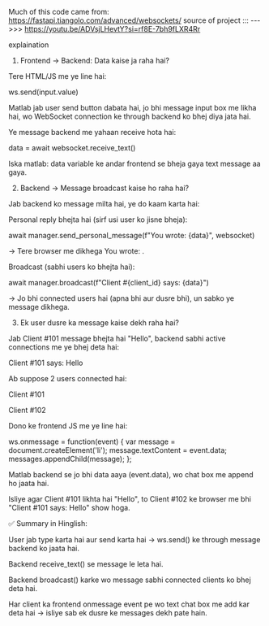 Much of this code came from: https://fastapi.tiangolo.com/advanced/websockets/
source of project ::: --->>> https://youtu.be/ADVsjLHevtY?si=rf8E-7bh9fLXR4Rr




explaination 
1. Frontend → Backend: Data kaise ja raha hai?

Tere HTML/JS me ye line hai:

ws.send(input.value)


Matlab jab user send button dabata hai, jo bhi message input box me likha hai, wo WebSocket connection ke through backend ko bhej diya jata hai.

Ye message backend me yahaan receive hota hai:

data = await websocket.receive_text()


Iska matlab: data variable ke andar frontend se bheja gaya text message aa gaya.

2. Backend → Message broadcast kaise ho raha hai?

Jab backend ko message milta hai, ye do kaam karta hai:

Personal reply bhejta hai (sirf usi user ko jisne bheja):

await manager.send_personal_message(f"You wrote: {data}", websocket)


→ Tere browser me dikhega You wrote: <message>.

Broadcast (sabhi users ko bhejta hai):

await manager.broadcast(f"Client #{client_id} says: {data}")


→ Jo bhi connected users hai (apna bhi aur dusre bhi), un sabko ye message dikhega.

3. Ek user dusre ka message kaise dekh raha hai?

Jab Client #101 message bhejta hai "Hello", backend sabhi active connections me ye bhej deta hai:

Client #101 says: Hello


Ab suppose 2 users connected hai:

Client #101

Client #102

Dono ke frontend JS me ye line hai:

ws.onmessage = function(event) {
    var message = document.createElement('li');
    message.textContent = event.data;
    messages.appendChild(message);
};


Matlab backend se jo bhi data aaya (event.data), wo chat box me append ho jaata hai.

Isliye agar Client #101 likhta hai "Hello", to Client #102 ke browser me bhi "Client #101 says: Hello" show hoga.

✅ Summary in Hinglish:

User jab type karta hai aur send karta hai → ws.send() ke through message backend ko jaata hai.

Backend receive_text() se message le leta hai.

Backend broadcast() karke wo message sabhi connected clients ko bhej deta hai.

Har client ka frontend onmessage event pe wo text chat box me add kar deta hai → isliye sab ek dusre ke messages dekh pate hain.
